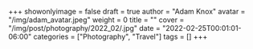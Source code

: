+++
showonlyimage = false
draft = true
author = "Adam Knox"
avatar = "/img/adam_avatar.jpeg"
weight = 0
title = ""
cover = "/img/post/photography/2022_02/.jpg"
date = "2022-02-25T00:01:01-06:00"
categories = ["Photography", "Travel"]
tags = []
+++
<!--more-->
